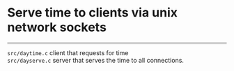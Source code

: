 # Serve time to clients via unix network sockets  
----------
`src/daytime.c` client that requests for time   
`src/dayserve.c` server that serves the time to all connections. 

